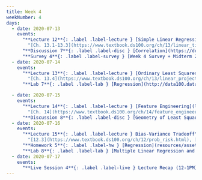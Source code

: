 ```yaml
---
title: Week 4
weekNumber: 4
days:
  - date: 2020-07-13
    events:
      "**Lecture 12**{: .label .label-lecture } [Simple Linear Regression](lecture/lec12)":
        "[Ch. 13.1-13.3](https://www.textbook.ds100.org/ch/13/linear_tips.html)"
      "**Discussion 7**{: .label .label-disc } [Correlation](https://drive.google.com/file/d/1yJmyqlSJ7O5JJDqWsJABjxd-V5f7EXAm/view?usp=sharing) ([video](https://www.youtube.com/playlist?list=PLQCcNQgUcDfoNXIhW9dOhI5TThBmM43WY)) ([solutions](https://drive.google.com/file/d/17a19n1db8mGC8aZQANPPUWfcisdMoesq/view?usp=sharing))":
      "**Survey 4**{: .label .label-survey } [Week 4 Survey + Midterm 2 Alt. Request](https://docs.google.com/forms/d/e/1FAIpQLSeyhhnHis7oANvqBYm-9OqMdMXlMxzG_Em8odgZkqtP2CTnLg/viewform) (due Jul. 15)":
  - date: 2020-07-14
    events:
      "**Lecture 13**{: .label .label-lecture } [Ordinary Least Squares](lecture/lec13)":
        "[Ch. 13.4](https://www.textbook.ds100.org/ch/13/linear_projection.html)"
      "**Lab 7**{: .label .label-lab } [Regression](http://data100.datahub.berkeley.edu/hub/user-redirect/git-sync?repo=https://github.com/DS-100/su20&subPath=lab/lab07/) (due Jul. 14)":

  - date: 2020-07-15
    events:
      "**Lecture 14**{: .label .label-lecture } [Feature Engineering](lecture/lec14)":
        "[Ch. 14](https://www.textbook.ds100.org/ch/14/feature_engineering.html)"
      "**Discussion 8**{: .label .label-disc } [Geometry of Least Squares & One Hot Encoding](https://drive.google.com/file/d/1PTaosA9vfg1W2CzalSB2--eyfukW-mJO/view?usp=sharing) ([video](https://www.youtube.com/playlist?list=PLQCcNQgUcDfrvyQb2cSwFxjjQ7l-s5oC_))":
  - date: 2020-07-16
    events:
      "**Lecture 15**{: .label .label-lecture } Bias-Variance Tradeoff":
        "[12.3](https://www.textbook.ds100.org/ch/12/prob_risk.html), [15.1-15.2](https://www.textbook.ds100.org/ch/15/bias_risk.html)"
      "**Homework 5**{: .label .label-hw } [Regression](resources/assets/hw/hw5.pdf) (due Jul. 19)":
      "**Lab 8**{: .label .label-lab } [Multiple Linear Regression and Feature Engineering](http://data100.datahub.berkeley.edu/hub/user-redirect/git-sync?repo=https://github.com/DS-100/su20&subPath=lab/lab08/) (due Jul. 16)":
  - date: 2020-07-17
    events:
      "**Live Session 4**{: .label .label-live } Lecture Recap (12-1PM)":
---
```

